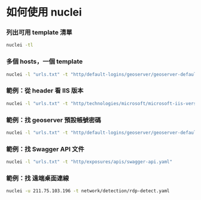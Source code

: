 # 如何使用 nuclei

### 列出可用 template 清單
```sh
nuclei -tl
```

### 多個 hosts，一個 template
```sh
nuclei -l "urls.txt" -t "http/default-logins/geoserver/geoserver-default-login.yaml"
```

### 範例：從 header 看 IIS 版本
```sh
nuclei -l "urls.txt" -t "http/technologies/microsoft/microsoft-iis-version.yaml"
```

### 範例：找 geoserver 預設帳號密碼
```sh
nuclei -l "urls.txt" -t "http/default-logins/geoserver/geoserver-default-login.yaml"
```

### 範例：找 Swagger API 文件
```sh
nuclei -l "urls.txt" -t "http/exposures/apis/swagger-api.yaml"
```

### 範例：找 遠端桌面連線
```sh
nuclei -u 211.75.103.196 -t network/detection/rdp-detect.yaml
```
